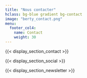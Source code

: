```yaml
---
title: "Nous contacter"
hclass: bg-blue gradient bg-contact
image: "berty_contact.png"
menu:
  footer_col4:
    name: Contact
    weight: 30
---
```


{{< display_section_contact >}}


{{< display_section_social >}}

{{< display_section_newsletter >}}